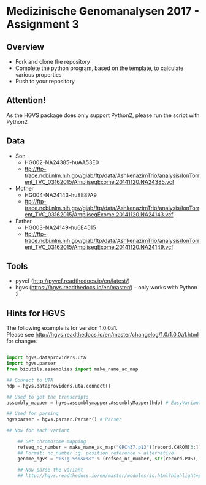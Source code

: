 # Medizinische Genomanalysen 2017 - Assignment 3

## Overview
* Fork and clone the repository
* Complete the python program, based on the template, to calculate various properties
* Push to your repository

## Attention!
As the HGVS package does only support Python2, please run the script with Python2

## Data
* Son
  * HG002-NA24385-huAA53E0
  * ftp://ftp-trace.ncbi.nlm.nih.gov/giab/ftp/data/AshkenazimTrio/analysis/IonTorrent_TVC_03162015/AmpliseqExome.20141120.NA24385.vcf
* Mother
  * HG004-NA24143-hu8E87A9
  * ftp://ftp-trace.ncbi.nlm.nih.gov/giab/ftp/data/AshkenazimTrio/analysis/IonTorrent_TVC_03162015/AmpliseqExome.20141120.NA24143.vcf
* Father
  * HG003-NA24149-hu6E4515
  * ftp://ftp-trace.ncbi.nlm.nih.gov/giab/ftp/data/AshkenazimTrio/analysis/IonTorrent_TVC_03162015/AmpliseqExome.20141120.NA24149.vcf
  
## Tools
* pyvcf (http://pyvcf.readthedocs.io/en/latest/)
* hgvs (https://hgvs.readthedocs.io/en/master/) - only works with Python 2

## Hints for HGVS
The following example is for version 1.0.0a1.<br/>
Please see http://hgvs.readthedocs.io/en/master/changelog/1.0/1.0.0a1.html for changes
```python

import hgvs.dataproviders.uta
import hgvs.parser
from bioutils.assemblies import make_name_ac_map

## Connect to UTA
hdp = hgvs.dataproviders.uta.connect()

## Used to get the transcripts
assembly_mapper = hgvs.assemblymapper.AssemblyMapper(hdp) # EasyVariantMapper before

## Used for parsing
hgvsparser = hgvs.parser.Parser() # Parser

## Now for each variant

    ## Get chromosome mapping
    refseq_nc_number = make_name_ac_map("GRCh37.p13")[record.CHROM[3:]]
    ## Format: nc_number :g. position reference > alternative
    genome_hgvs = "%s:g.%s%s>%s" % (refseq_nc_number, str(record.POS), str(record.REF), str(record.ALT[0]))
            
    ## Now parse the variant
    ## http://hgvs.readthedocs.io/en/master/modules/io.html?highlight=parser_hgvs

```
